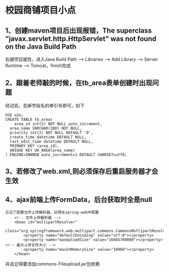 # 校园商铺项目小点

## 1、创建maven项目后出现报错，The superclass "javax.servlet.http.HttpServlet" was not found on the Java Build Path
右键项目属性，进入Java Build Path --> Libraries --> Add Library --> Server Runtime --> Tomcat，finish完成

## 2、跟着老师敲的时候，在tb_area表单创建时出现问题
经试验，去掉字段名的单引号即可，如下
```
USE o2o;
CREATE TABLE tb_area(
	area_id int(2) NOT NULL auto_increment,
  area_name VARCHAR(200) NOT NULL,
  priority int(2) NOT NULL DEFAULT '0',
  create_time datetime DEFAULT NULL,
  last_edit_time datetime DEFAULT NULL,
  PRIMARY KEY (area_id),
  UNIQUE KEY UK_AREA(area_name)
) ENGINE=INNODB auto_increment=1 DEFAULT CHARSET=utf8;
```

## 3、若修改了web.xml,则必须保存后重启服务器才会生效

## 4、ajax前端上传FormData，后台获取时全是null
```
忘记了配置文件上传解析器，记得在spring-web中配置
	<!-- 文件上传解析器 -->
	<bean id="multipartResolver"
		class="org.springframework.web.multipart.commons.CommonsMultipartResolver">
		<property name="defaultEncoding" value="utf-8"></property>
		<property name="maxUploadSize" value="10485760000"></property><!-- 最大上传文件大小 -->
		<property name="maxInMemorySize" value="10960"></property>
	</bean>
```
并且记得要添加commons-Fileupload.jar包依赖

